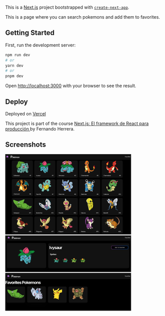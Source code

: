 This is a [Next.js](https://nextjs.org/) project bootstrapped with [`create-next-app`](https://github.com/vercel/next.js/tree/canary/packages/create-next-app).

This is a page where you can search pokemons and add them to favorites.

## Getting Started

First, run the development server:

```bash
npm run dev
# or
yarn dev
# or
pnpm dev
```

Open [http://localhost:3000](http://localhost:3000) with your browser to see the result.

## Deploy

Deployed on [Vercel](https://vercel.com/)

This project is part of the course [Next.js: El framework de React para producción
](https://www.udemy.com/course/nextjs-fh/) by Fernando Herrera.

## Screenshots

<img src="./screenshots/screenshot3.png" alt="screenshot pokemons demo 1" width="400"/>
<img src="./screenshots/screenshot1.png" alt="screenshot pokemons demo 2" width="400"/>
<img src="./screenshots/screenshot2.png" alt="screenshot pokemons demo 3" width="400"/>
